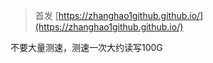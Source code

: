 
<!--more-->

> 首发 [https://zhanghao1github.github.io/](https://zhanghao1github.github.io/)

不要大量测速，测速一次大约读写100G

